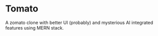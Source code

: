 # Tomato

A zomato clone with better UI (probably) and mysterious AI integrated features using MERN stack.
